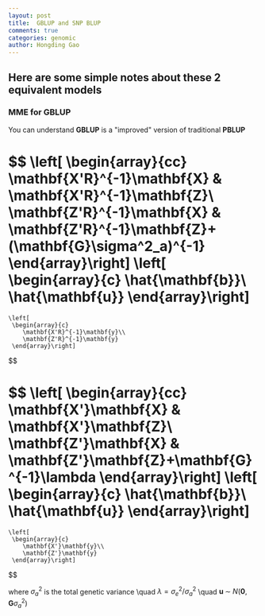 ```yaml
---
layout: post
title:  GBLUP and SNP BLUP
comments: true
categories: genomic
author: Hongding Gao
---
```


## Here are some simple notes about these 2 equivalent models

### MME for GBLUP
You can understand **GBLUP** is a "improved" version of
traditional **PBLUP**   




$$
   \left[
     \begin{array}{cc}
       \mathbf{X'R}^{-1}\mathbf{X} &  \mathbf{X'R}^{-1}\mathbf{Z}\\
       \mathbf{Z'R}^{-1}\mathbf{X} &  \mathbf{Z'R}^{-1}\mathbf{Z}+(\mathbf{G}\sigma^2_a)^{-1}
     \end{array}\right]
    \left[
     \begin{array}{c}
        \hat{\mathbf{b}}\\
        \hat{\mathbf{u}}
     \end{array}\right]
=
    \left[
     \begin{array}{c}
        \mathbf{X'R}^{-1}\mathbf{y}\\
        \mathbf{Z'R}^{-1}\mathbf{y}
     \end{array}\right]
$$


$$
   \left[
     \begin{array}{cc}
       \mathbf{X'}\mathbf{X} &  \mathbf{X'}\mathbf{Z}\\
       \mathbf{Z'}\mathbf{X} &  \mathbf{Z'}\mathbf{Z}+\mathbf{G}^{-1}\lambda
     \end{array}\right]
    \left[
     \begin{array}{c}
        \hat{\mathbf{b}}\\
        \hat{\mathbf{u}}
     \end{array}\right]
=
    \left[
     \begin{array}{c}
        \mathbf{X'}\mathbf{y}\\
        \mathbf{Z'}\mathbf{y}
     \end{array}\right]
$$


where $\sigma^2_a$ is the total genetic variance \quad
$\lambda=\sigma^2_e/\sigma^2_a$ \quad $\mathbf{u}\;\sim\;N(\mathbf{0},\mathbf{G}\sigma^2_a)$


